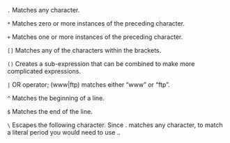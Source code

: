 `.`	Matches any character.

`*`	Matches zero or more instances of the preceding character.

`+`	Matches one or more instances of the preceding character.

`[]`	Matches any of the characters within the brackets.

`()`	Creates a sub-expression that can be combined to make more complicated expressions.

`|`	OR operator; (www|ftp) matches either “www” or “ftp”.

`^`	Matches the beginning of a line.

`$`	Matches the end of the line.

`\`	Escapes the following character. Since . matches any character, to match a literal period you would need to use \..